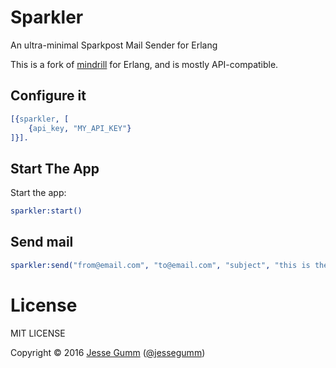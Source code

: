# Sparkler

An ultra-minimal Sparkpost Mail Sender for Erlang

This is a fork of [mindrill](https://github.com/choptastic/mindrill) for
Erlang, and is mostly API-compatible.

## Configure it

```erlang
[{sparkler, [
	{api_key, "MY_API_KEY"}
]}].
```

## Start The App

Start the app:

```erlang
sparkler:start()
```

## Send mail

```erlang
sparkler:send("from@email.com", "to@email.com", "subject", "this is the message").
```

# License

MIT LICENSE

Copyright &copy; 2016 [Jesse Gumm](http://jessegumm.com) ([@jessegumm](http://twitter.com/jessegumm))
